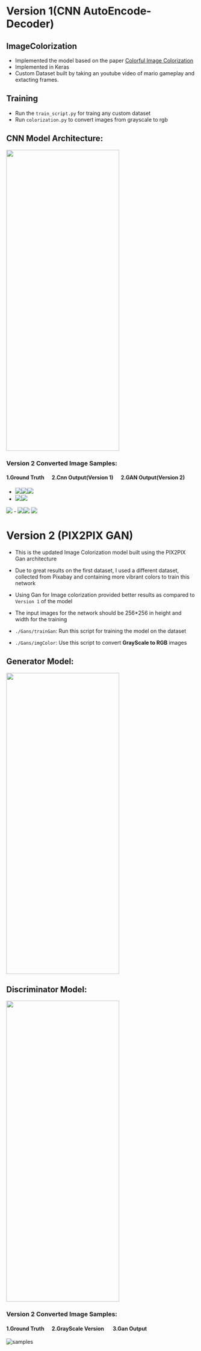 # Version 1(CNN AutoEncode-Decoder)

## ImageColorization
- Implemented the model based on the paper [Colorful Image Colorization](https://arxiv.org/abs/1603.08511)
- Implemented in Keras
- Custom Dataset built by taking an youtube video of mario gameplay and extacting frames.

## Training
- Run the `train_script.py` for traing any custom dataset
- Run `colorization.py` to convert images from grayscale to rgb

## CNN Model Architecture:
<img src="https://github.com/rinkesh2131998/ImageColorization/blob/master/models/encoder.jpeg" width="300" height="800"/>

### Version 2 Converted Image Samples:

#### 1.Ground Truth&nbsp;&nbsp;&nbsp;&nbsp;&nbsp;&nbsp;2.Cnn Output(Version 1)&nbsp;&nbsp;&nbsp;&nbsp;&nbsp;&nbsp;2.GAN Output(Version 2)
- <img src="https://github.com/rinkesh2131998/ImageColorization/blob/master/OutputImages/inputImages/image574.jpg"><img src="https://github.com/rinkesh2131998/ImageColorization/blob/master/OutputImages/output2final/test5.png" ><img src="https://github.com/rinkesh2131998/ImageColorization/blob/master/OutputImages/ganOutputs/img1.jfif" >
- <img src="https://github.com/rinkesh2131998/ImageColorization/blob/master/OutputImages/inputImages/image933.jpg"><img src="https://github.com/rinkesh2131998/ImageColorization/blob/master/OutputImages/output2final/test9.png" >
<img src="https://github.com/rinkesh2131998/ImageColorization/blob/master/OutputImages/ganOutputs/img2.jfif" >
- <img src="https://github.com/rinkesh2131998/ImageColorization/blob/master/OutputImages/inputImages/frame1313.jpg"><img src="https://github.com/rinkesh2131998/ImageColorization/blob/master/OutputImages/output2final/test14.png" >
<img src="https://github.com/rinkesh2131998/ImageColorization/blob/master/OutputImages/ganOutputs/img0.jfif" >

<br />

# Version 2 (PIX2PIX GAN)

- This is the updated Image Colorization model built using the PIX2PIX Gan architecture
- Due to great results on the first dataset, I used a different dataset, collected from Pixabay and containing more vibrant colors to train this network
- Using Gan for Image colorization provided better results as compared to `Version 1` of the model
- The input images for the network should be 256*256 in height and width for the training

- `./Gans/trainGan`: Run this script for training the model on the dataset
- `./Gans/imgColor`: Use this script to convert <strong>GrayScale to RGB</strong> images

## Generator Model:
<img src="https://github.com/rinkesh2131998/ImageColorization/blob/master/models/GANmodelImages/genrator.jpg" width="300" height="800"/>

## Discriminator Model:
<img src="https://github.com/rinkesh2131998/ImageColorization/blob/master/models/GANmodelImages/discriminator.jpg" width="300" height="800"/>

### Version 2 Converted Image Samples:

#### 1.Ground Truth&nbsp;&nbsp;&nbsp;&nbsp;&nbsp;&nbsp;2.GrayScale Version &nbsp;&nbsp;&nbsp;&nbsp;&nbsp;&nbsp;3.Gan Output
![samples](https://github.com/rinkesh2131998/ImageColorization/blob/master/OutputImages/ganOutputs/9921af24-6167-46ed-9fe2-de6d7bac240d.png)
